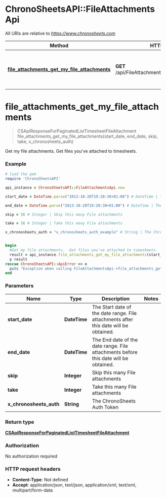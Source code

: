 # ChronoSheetsAPI::FileAttachmentsApi

All URIs are relative to *https://www.chronosheets.com*

Method | HTTP request | Description
------------- | ------------- | -------------
[**file_attachments_get_my_file_attachments**](FileAttachmentsApi.md#file_attachments_get_my_file_attachments) | **GET** /api/FileAttachments/GetMyFileAttachments | Get my file attachments.  Get files you&#39;ve attached to timesheets.


# **file_attachments_get_my_file_attachments**
> CSApiResponseForPaginatedListTimesheetFileAttachment file_attachments_get_my_file_attachments(start_date, end_date, skip, take, x_chronosheets_auth)

Get my file attachments.  Get files you've attached to timesheets.

### Example
```ruby
# load the gem
require 'ChronoSheetsAPI'

api_instance = ChronoSheetsAPI::FileAttachmentsApi.new

start_date = DateTime.parse("2013-10-20T19:20:30+01:00") # DateTime | The Start date of the date range.  File attachments after this date will be obtained.

end_date = DateTime.parse("2013-10-20T19:20:30+01:00") # DateTime | The End date of the date range.  File attachments before this date will be obtained.

skip = 56 # Integer | Skip this many File attachments

take = 56 # Integer | Take this many File attachments

x_chronosheets_auth = "x_chronosheets_auth_example" # String | The ChronoSheets Auth Token


begin
  #Get my file attachments.  Get files you've attached to timesheets.
  result = api_instance.file_attachments_get_my_file_attachments(start_date, end_date, skip, take, x_chronosheets_auth)
  p result
rescue ChronoSheetsAPI::ApiError => e
  puts "Exception when calling FileAttachmentsApi->file_attachments_get_my_file_attachments: #{e}"
end
```

### Parameters

Name | Type | Description  | Notes
------------- | ------------- | ------------- | -------------
 **start_date** | **DateTime**| The Start date of the date range.  File attachments after this date will be obtained. | 
 **end_date** | **DateTime**| The End date of the date range.  File attachments before this date will be obtained. | 
 **skip** | **Integer**| Skip this many File attachments | 
 **take** | **Integer**| Take this many File attachments | 
 **x_chronosheets_auth** | **String**| The ChronoSheets Auth Token | 

### Return type

[**CSApiResponseForPaginatedListTimesheetFileAttachment**](CSApiResponseForPaginatedListTimesheetFileAttachment.md)

### Authorization

No authorization required

### HTTP request headers

 - **Content-Type**: Not defined
 - **Accept**: application/json, text/json, application/xml, text/xml, multipart/form-data




